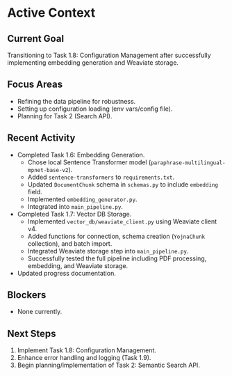 # Active Context

## Current Goal
Transitioning to Task 1.8: Configuration Management after successfully implementing embedding generation and Weaviate storage.

## Focus Areas
*   Refining the data pipeline for robustness.
*   Setting up configuration loading (env vars/config file).
*   Planning for Task 2 (Search API).

## Recent Activity
*   Completed Task 1.6: Embedding Generation.
    *   Chose local Sentence Transformer model (`paraphrase-multilingual-mpnet-base-v2`).
    *   Added `sentence-transformers` to `requirements.txt`.
    *   Updated `DocumentChunk` schema in `schemas.py` to include `embedding` field.
    *   Implemented `embedding_generator.py`.
    *   Integrated into `main_pipeline.py`.
*   Completed Task 1.7: Vector DB Storage.
    *   Implemented `vector_db/weaviate_client.py` using Weaviate client v4.
    *   Added functions for connection, schema creation (`YojnaChunk` collection), and batch import.
    *   Integrated Weaviate storage step into `main_pipeline.py`.
    *   Successfully tested the full pipeline including PDF processing, embedding, and Weaviate storage.
*   Updated progress documentation.

## Blockers
*   None currently.

## Next Steps
1.  Implement Task 1.8: Configuration Management.
2.  Enhance error handling and logging (Task 1.9).
3.  Begin planning/implementation of Task 2: Semantic Search API.

